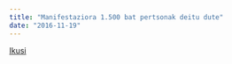 ```yaml
---
title: "Manifestaziora 1.500 bat pertsonak deitu dute"
date: "2016-11-19"
---
```

[Ikusi](https://guaixe.eus/altsasu/1479561362748-manifestaziora-1500-bat-pertsonak-deitu-dute)

